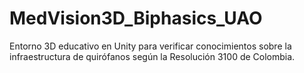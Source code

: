 # MedVision3D_Biphasics_UAO
Entorno 3D educativo en Unity para verificar conocimientos sobre la infraestructura de quirófanos según la Resolución 3100 de Colombia.
